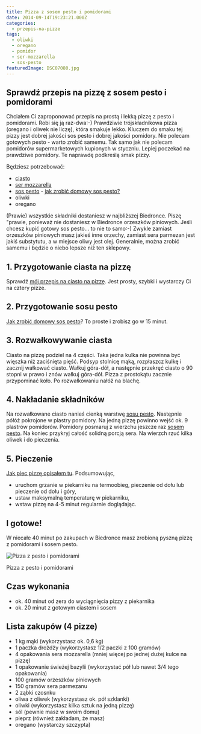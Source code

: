 ```yaml
---
title: Pizza z sosem pesto i pomidorami
date: 2014-09-14T19:23:21.000Z
categories: 
  - przepis-na-pizze
tags: 
  - oliwki
  - oregano
  - pomidor
  - ser-mozzarella
  - sos-pesto
featuredImage: DSC07080.jpg
---
```


## Sprawdź przepis na pizzę z sosem pesto i pomidorami

Chciałem Ci zaproponować przepis na prostą i lekką pizzę z pesto i pomidorami. Robi się ją raz-dwa:-) Prawdziwie trójskładnikowa pizza (oregano i oliwek nie liczę), która smakuje lekko. Kluczem do smaku tej pizzy jest dobrej jakości sos pesto i dobrej jakości pomidory. Nie polecam gotowych pesto - warto zrobić samemu. Tak samo jak nie polecam pomidorów supermarketowych kupionych w styczniu. Lepiej poczekać na prawdziwe pomidory. Te naprawdę podkreślą smak pizzy.

Będziesz potrzebować:

- <a title="Przepis na ciasto na pizzę" href="/przepis-na-ciasto-na-pizze/">ciasto</a>
- <a title="Jaki ser wybrać do pizzy?" href="/jaki-ser-wybrac-do-pizzy/">ser mozzarella</a>
- <a title="Sos pesto – jak zrobić domowy sos pesto – sprawdź przepis" href="/sos-pesto-jak-zrobic-domowy-sos-pesto-sprawdz-przepis/">sos pesto</a> - <a title="Sos pesto – jak zrobić domowy sos pesto – sprawdź przepis" href="/sos-pesto-jak-zrobic-domowy-sos-pesto-sprawdz-przepis/">jak zrobić domowy sos pesto?</a>
- oliwki
- oregano

(Prawie) wszystkie składniki dostaniesz w najbliższej Biedronce. Piszę "prawie, ponieważ nie dostaniesz w Biedronce orzeszków piniowych. Jeśli chcesz kupić gotowy sos pesto… to nie to samo:-) Zwykle zamiast orzeszków piniowych masz jakieś inne orzechy, zamiast sera parmezan jest jakiś substytutu, a w miejsce oliwy jest olej. Generalnie, można zrobić samemu i będzie o niebo lepsze niż ten sklepowy.

## 1\. Przygotowanie ciasta na pizzę

Sprawdź <a title="Przepis na ciasto na pizzę" href="/przepis-na-ciasto-na-pizze/">mój przepis na ciasto na pizzę</a>. Jest prosty, szybki i wystarczy Ci na cztery pizze.

## 2\. Przygotowanie sosu pesto

<a title="Sos pesto – jak zrobić domowy sos pesto – sprawdź przepis" href="/sos-pesto-jak-zrobic-domowy-sos-pesto-sprawdz-przepis/">Jak zrobić domowy sos pesto</a>? To proste i zrobisz go w 15 minut.

## 3\. Rozwałkowywanie ciasta

Ciasto na pizzę podziel na 4 części. Taka jedna kulka nie powinna być więszka niż zaciśnięta pięść. Podsyp stolnicę mąką, rozpłaszcz kulkę i zacznij wałkować ciasto. Wałkuj góra-dół, a następnie przekręć ciasto o 90 stopni w prawo i znów wałkuj góra-dół. Pizza z prostokątu zacznie przypominać koło. Po rozwałkowaniu nałóż na blachę.

## 4\. Nakładanie składników

Na rozwałkowane ciasto nanieś cienką warstwę <a title="Sos pesto – jak zrobić domowy sos pesto – sprawdź przepis" href="/sos-pesto-jak-zrobic-domowy-sos-pesto-sprawdz-przepis/">sosu pesto</a>. Następnie półóż pokrojone w plastry pomidory. Na jedną pizzę powinno wejść ok. 9 plastrów pomidorów. Pomidory posmaruj z wierzchu jeszcze raz <a title="Sos pesto – jak zrobić domowy sos pesto – sprawdź przepis" href="/sos-pesto-jak-zrobic-domowy-sos-pesto-sprawdz-przepis/">sosem pesto</a>. Na koniec przykryj całość solidną porcją sera. Na wierzch rzuć kilka oliwek i do pieczenia.

## 5\. Pieczenie

<a title="Pieczenie pizzy" href="/pieczenie-pizzy/">Jak piec pizzę opisałem tu</a>. Podsumowując,

- uruchom grzanie w piekarniku na termoobieg, pieczenie od dołu lub pieczenie od dołu i góry,
- ustaw maksymalną temperaturę w piekarniku,
- wstaw pizzę na 4-5 minut regularnie doglądając.

## I gotowe!

W niecałe 40 minut po zakupach w Biedronce masz zrobioną pyszną pizzę z pomidorami i sosem pesto.

![Pizza z pesto i pomidorami](DSC07080-1024x685.jpg)

Pizza z pesto i pomidorami

## Czas wykonania

- ok. 40 minut od zera do wyciągnięcia pizzy z piekarnika
- ok. 20 minut z gotowym ciastem i sosem

## Lista zakupów (4 pizze)

- 1 kg mąki (wykorzystasz ok. 0,6 kg)
- 1 paczka drożdży (wykorzystasz 1/2 paczki z 100 gramów)
- 4 opakowania sera mozzarella (mniej więcej po jednej dużej kulce na pizzę)
- 1 opakowanie świeżej bazylii (wykorzystać pół lub nawet 3/4 tego opakowania)
- 100 gramów orzeszków piniowych
- 150 gramów sera parmezanu
- 2 ząbki czosnku
- oliwa z oliwek (wykorzystasz ok. pół szklanki)
- oliwki (wykorzystasz kilka sztuk na jedną pizzę)
- sól (pewnie masz w swoim domu)
- pieprz (również zakładam, że masz)
- oregano (wystarczy szczypta)

